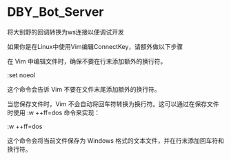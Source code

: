 # DBY_Bot_Server
将大别野的回调转换为ws连接以便调试开发

如果你是在Linux中使用Vim编辑ConnectKey，请额外做以下步骤

在 Vim 中编辑文件时，确保不要在行末添加额外的换行符。

:set noeol

这个命令会告诉 Vim 不要在文件末尾添加额外的换行符。

当您保存文件时，Vim 不会自动将回车符转换为换行符。这可以通过在保存文件时使用 :w ++ff=dos 命令来实现：

:w ++ff=dos

这个命令会将当前文件保存为 Windows 格式的文本文件，并在行末添加回车符和换行符。

